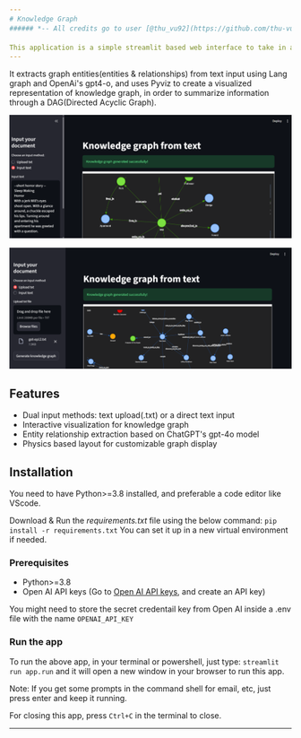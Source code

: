 ```yaml
---
# Knowledge Graph
###### *-- All credits go to user [@thu_vu92](https://github.com/thu-vu92) and reddit.com*

This application is a simple streamlit based web interface to take in any summarized text data for a show,movie or any other media for which we have a synopsis.
---
```

It extracts graph entities(entities & relationships) from text input using Lang graph and OpenAi's gpt4-o, and uses Pyviz to create a visualized representation of knowledge graph, in order to summarize information through a DAG(Directed Acyclic Graph).

![Screenshot-app-run-1](input_text_opt_streamlit.png)

![Screenshot-app-run-2](upload_text_opt_streamlit.png)

## Features
- Dual input methods: text upload(.txt) or a direct text input
- Interactive visualization for knowledge graph
- Entity relationship extraction based on ChatGPT's gpt-4o model
- Physics based layout for customizable graph display

## Installation
You need to have Python>=3.8 installed, and preferable a code editor like VScode.

Download & Run the *requirements.txt* file using the below command:
`pip install -r requirements.txt`
You can set it up in a new virtual environment if needed.

### Prerequisites
- Python>=3.8
- Open AI API keys (Go to [Open AI API keys](https://platform.openai.com/account/api-keys), and create an API key)

You might need to store the secret credentail key from Open AI inside a .env file with the name `OPENAI_API_KEY`

### Run the app
To run the above app, in your terminal or powershell, just type:
`streamlit run app.run`
and it will open a new window in your browser to run this app. 

Note: If you get some prompts in the command shell for email, etc, just press enter and keep it running.

For closing this app, press `Ctrl+C` in the terminal to close.

---


